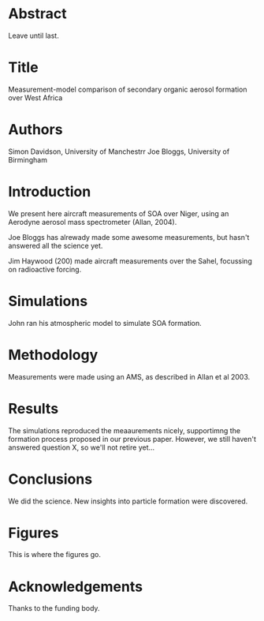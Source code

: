 # Abstract
Leave until last.

# Title
Measurement-model comparison of secondary organic aerosol formation over West Africa

# Authors 
Simon Davidson, University of Manchestrr
Joe Bloggs, University of Birmingham

# Introduction
We present here aircraft measurements of SOA over Niger, using an Aerodyne aerosol mass spectrometer (Allan, 2004).

Joe Bloggs has alrewady made some awesome measurements, but hasn't answered all the science yet.

Jim Haywood (200) made aircraft measurements over the Sahel, focussing on radioactive forcing.

# Simulations
John ran his atmospheric model to simulate SOA formation.

# Methodology
Measurements were made using an AMS, as described in Allan et al 2003.

# Results
The simulations reproduced the meaaurements nicely, supportimng the formation process proposed in our previous paper.
However, we still haven't answered question X, so we'll not retire yet...

# Conclusions
We did the science. New insights into particle formation were discovered.

# Figures
This is where the figures go.

# Acknowledgements
Thanks to the funding body.

